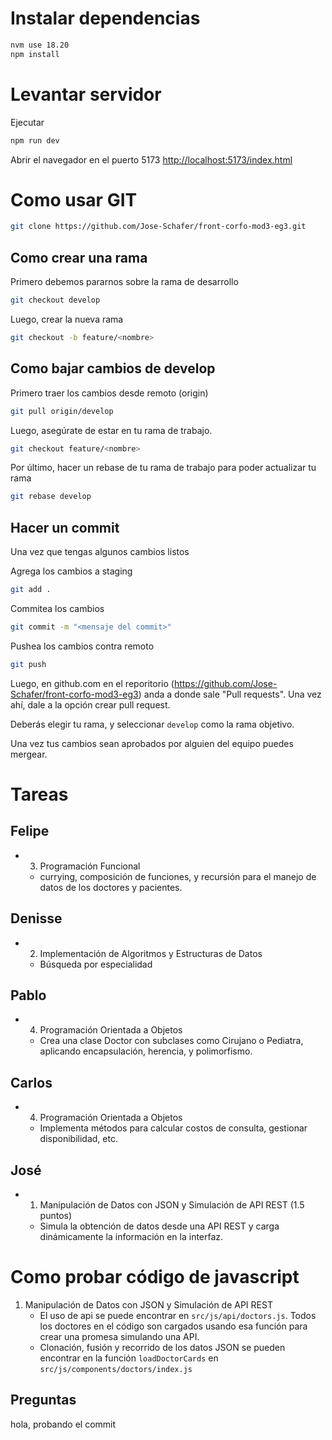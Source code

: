 # Instalar dependencias
```sh
nvm use 18.20
npm install
```

# Levantar servidor
Ejecutar
```sh
npm run dev
```

Abrir el navegador en el puerto 5173
[http://localhost:5173/index.html](http://localhost:5173/index.html)



# Como usar GIT

```sh
git clone https://github.com/Jose-Schafer/front-corfo-mod3-eg3.git
```

## Como crear una rama
Primero debemos pararnos sobre la rama de desarrollo
```sh
git checkout develop
```

Luego, crear la nueva rama
```sh
git checkout -b feature/<nombre>
```

## Como bajar cambios de develop
Primero traer los cambios desde remoto (origin)
```sh
git pull origin/develop
```

Luego, asegúrate de estar en tu rama de trabajo.
```sh
git checkout feature/<nombre>
```
Por último, hacer un rebase de tu rama de trabajo para poder actualizar tu rama
```sh
git rebase develop
```

## Hacer un commit
Una vez que tengas algunos cambios listos

Agrega los cambios a staging
```sh
git add .
```

Commitea los cambios
```sh
git commit -m "<mensaje del commit>"
```

Pushea los cambios contra remoto
```sh
git push
```

Luego, en github.com en el reporitorio (https://github.com/Jose-Schafer/front-corfo-mod3-eg3) anda a donde sale "Pull requests". Una vez ahí, dale a la opción crear pull request.

Deberás elegir tu rama, y seleccionar `develop` como la rama objetivo.

Una vez tus cambios sean aprobados por alguien del equipo puedes mergear.

# Tareas
## Felipe
- 3. Programación Funcional
    - currying, composición de funciones, y recursión para el manejo de datos de los doctores y pacientes.
## Denisse
- 2. Implementación de Algoritmos y Estructuras de Datos
    - Búsqueda por especialidad
## Pablo
- 4. Programación Orientada a Objetos
    - Crea una clase Doctor con subclases como Cirujano o Pediatra, aplicando encapsulación, herencia, y polimorfismo.
## Carlos
- 4. Programación Orientada a Objetos
    - Implementa métodos para calcular costos de consulta, gestionar disponibilidad, etc.
## José
- 1. Manipulación de Datos con JSON y Simulación de API REST (1.5 puntos)
    - Simula la obtención de datos desde una API REST y carga dinámicamente la información en la interfaz.


# Como probar código de javascript
1. Manipulación de Datos con JSON y Simulación de API REST
    - El uso de api se puede encontrar en `src/js/api/doctors.js`. Todos los doctores en el código son cargados usando esa función para crear una promesa simulando una API.
    - Clonación, fusión y recorrido de los datos JSON se pueden encontrar en la función `loadDoctorCards` en `src/js/components/doctors/index.js`

## Preguntas



hola, probando el commit